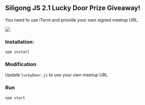 ## Siligong JS 2.1 Lucky Door Prize Giveaway!

You need to use iTerm and provide your own signed meetup URL.

![](https://github.com/jkells/siligong-lucky-door/raw/master/lucky-door.gif)

### Installation:

    npm install

### Modification

Update `luckyDoor.js` to use your own meetup URL

### Run

    npm start
